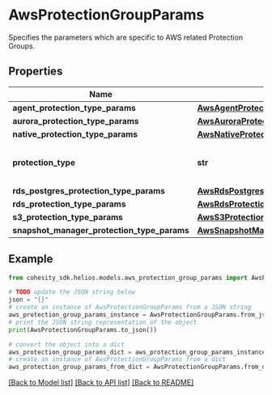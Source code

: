 # AwsProtectionGroupParams

Specifies the parameters which are specific to AWS related Protection Groups.

## Properties

Name | Type | Description | Notes
------------ | ------------- | ------------- | -------------
**agent_protection_type_params** | [**AwsAgentProtectionGroupParams**](AwsAgentProtectionGroupParams.md) |  | [optional] 
**aurora_protection_type_params** | [**AwsAuroraProtectionGroupParams**](AwsAuroraProtectionGroupParams.md) |  | [optional] 
**native_protection_type_params** | [**AwsNativeProtectionGroupParams**](AwsNativeProtectionGroupParams.md) |  | [optional] 
**protection_type** | **str** | Specifies the AWS Protection Group type. | 
**rds_postgres_protection_type_params** | [**AwsRdsPostgresProtectionGroupParams**](AwsRdsPostgresProtectionGroupParams.md) |  | [optional] 
**rds_protection_type_params** | [**AwsRdsProtectionGroupParams**](AwsRdsProtectionGroupParams.md) |  | [optional] 
**s3_protection_type_params** | [**AwsS3ProtectionGroupParams**](AwsS3ProtectionGroupParams.md) |  | [optional] 
**snapshot_manager_protection_type_params** | [**AwsSnapshotManagerProtectionGroupParams**](AwsSnapshotManagerProtectionGroupParams.md) |  | [optional] 

## Example

```python
from cohesity_sdk.helios.models.aws_protection_group_params import AwsProtectionGroupParams

# TODO update the JSON string below
json = "{}"
# create an instance of AwsProtectionGroupParams from a JSON string
aws_protection_group_params_instance = AwsProtectionGroupParams.from_json(json)
# print the JSON string representation of the object
print(AwsProtectionGroupParams.to_json())

# convert the object into a dict
aws_protection_group_params_dict = aws_protection_group_params_instance.to_dict()
# create an instance of AwsProtectionGroupParams from a dict
aws_protection_group_params_from_dict = AwsProtectionGroupParams.from_dict(aws_protection_group_params_dict)
```
[[Back to Model list]](../README.md#documentation-for-models) [[Back to API list]](../README.md#documentation-for-api-endpoints) [[Back to README]](../README.md)


